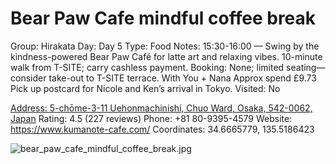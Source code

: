 # Bear Paw Cafe mindful coffee break

Group: Hirakata
Day: Day 5
Type: Food
Notes: 15:30-16:00 — Swing by the kindness-powered Bear Paw Café for latte art and relaxing vibes. 10-minute walk from T-SITE; carry cashless payment. Booking: None; limited seating—consider take-out to T-SITE terrace. With You + Nana Approx spend £9.73 Pick up postcard for Nicole and Ken’s arrival in Tokyo.
Visited: No

[Address: 5-chōme-3-11 Uehonmachinishi, Chuo Ward, Osaka, 542-0062, Japan](https://maps.google.com/?cid=16452992468120160436)
Rating: 4.5 (227 reviews)
Phone: +81 80-9395-4579
Website: https://www.kumanote-cafe.com/
Coordinates: 34.6665779, 135.5186423

![bear_paw_cafe_mindful_coffee_break.jpg](Bear%20Paw%20Cafe%20mindful%20coffee%20break%20bearpawcafem014fbc51d9/bear_paw_cafe_mindful_coffee_break.jpg)
